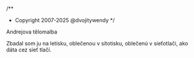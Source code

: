 /**
* Copyright 2007-2025 @dvojitywendy
*/

Andrejova tělomalba

Zbadal som ju na letisku,
oblečenou v sítotisku,
oblečenú v sieťotlači,
ako dáta cez sieť tlačí.
